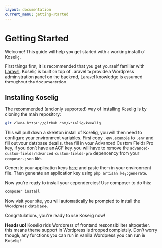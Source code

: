 ```yaml
---
layout: documentation
current_menu: getting-started
---
```


# Getting Started

Welcome! This guide will help you get started with a working install of Koselig.

First things first, it is recommended that you get yourself familiar with [Laravel](https://laravel.com/docs/5.3/installation). Koselig is built on top of Laravel to provide a Wordpress administration panel on the backend, Laravel knowledge is assumed throughout the documentation.



## Installing Koselig

The recommended (and only supported) way of installing Koselig is by cloning the main repository:

```bash
git clone https://github.com/koselig/koselig
```

This will pull down a skeleton install of Koselig, you will then need to configure your environment variables. First copy `.env.example` to `.env` and fill out your database details, then fill in your [Advanced Custom Fields](https://www.advancedcustomfields.com/) Pro key, if you don't have an ACF key, you will have to remove the `advanced-custom-fields/advanced-custom-fields-pro` dependency from your `composer.json` file.

Generate your application keys [here](https://api.wordpress.org/secret-key/1.1/salt/) and paste them in your environment file. Then generate an application key using `php artisan key:generate`.

Now you're ready to install your dependencies! Use composer to do this:

```bash
composer install
```

Now visit your site, you will automatically be prompted to install the Wordpress database.

Congratulations, you're ready to use Koselig now!

<div class="alert alert-info" role="alert"><strong>Heads up!</strong> Koselig rids Wordpress of frontend responsibilites altogether, this means theme support in Wordpress is dropped completely. Don't worry though, any functions you can run in vanilla Wordpress you can run in Koselig!</div>
